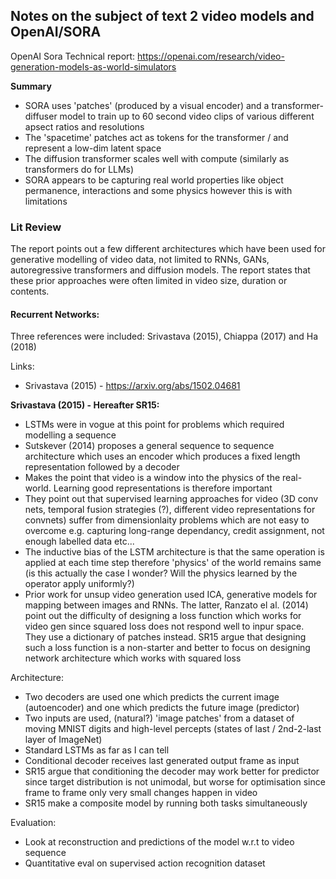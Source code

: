## Notes on the subject of text 2 video models and OpenAI/SORA

OpenAI Sora Technical report: https://openai.com/research/video-generation-models-as-world-simulators

**Summary** 
- SORA uses 'patches' (produced by a visual encoder) and a transformer-diffuser model to train up to 60 second video clips of
  various different apsect ratios and resolutions
- The 'spacetime' patches act as tokens for the transformer / and represent a low-dim latent space
- The diffusion transformer scales well with compute (similarly as transformers do for LLMs)
- SORA appears to be capturing real world properties like object permanence, interactions and some physics however this is with limitations

### Lit Review  

The report points out a few different architectures which have been used for generative modelling of video data, not limited to RNNs, GANs, autoregressive transformers and diffusion models. The report states that these prior approaches were often limited in video size, duration or contents. 

#### Recurrent Networks:

Three references were included: Srivastava (2015), Chiappa (2017) and Ha (2018)

Links: 
- Srivastava (2015) - https://arxiv.org/abs/1502.04681

**Srivastava (2015) - Hereafter SR15:** 
  - LSTMs were in vogue at this point for problems which required modelling a sequence
  - Sutskever (2014) proposes a general sequence to sequence architecture which uses an encoder which produces a fixed length representation followed by a  decoder
  - Makes the point that video is a window into the physics of the real-world. Learning good representations is therefore important
  - They point out that supervised learning approaches for video (3D conv nets, temporal fusion strategies (?), different video representations for convnets) suffer from dimensionlaity problems which are not easy to overcome e.g. capturing long-range dependancy, credit assignment, not enough labelled data etc...
  -  The inductive bias of the LSTM architecture is that the same operation is applied at each time step therefore 'physics' of the world remains same (is this actually the case I wonder? Will the physics learned by the operator apply uniformly?)
  -  Prior work for unsup video generation used ICA, generative models for mapping between images and RNNs. The latter, Ranzato el al. (2014) point out the difficulty of designing a loss function which works for video gen since squared loss does not respond well to inpur space. They use a dictionary of patches instead. SR15 argue that designing such a loss function is a non-starter and better to focus on designing network architecture which works with squared loss

Architecture:
  - Two decoders are used one which predicts the current image (autoencoder) and one which predicts the future image (predictor)
  - Two inputs are used, (natural?) 'image patches' from a dataset of moving MNIST digits and high-level percepts (states of last / 2nd-2-last layer of ImageNet)
  - Standard LSTMs as far as I can tell
  - Conditional decoder receives last generated output frame as input
  - SR15 argue that conditioning the decoder may work better for predictor since target distribution is not unimodal, but worse for optimisation since frame to frame only very small changes happen in video
  - SR15 make a composite model by running both tasks simultaneously 

Evaluation:
  - Look at reconstruction and predictions of the model w.r.t to video sequence
  - Quantitative eval on supervised action recognition dataset
